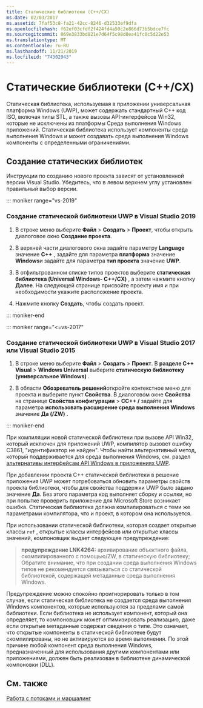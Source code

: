 ```yaml
---
title: Статические библиотеки (C++/CX)
ms.date: 02/03/2017
ms.assetid: 7faf53c8-fa21-42cc-8246-d32533ef9dfa
ms.openlocfilehash: f62ef03cfdf2f424fd4a50c2e866d73b5bdce7fc
ms.sourcegitcommit: 069e3833bd821e7d64f5c98d0ea41fc0c5d22e53
ms.translationtype: MT
ms.contentlocale: ru-RU
ms.lasthandoff: 11/21/2019
ms.locfileid: "74302943"
---
```

# <a name="static-libraries-ccx"></a>Статические библиотеки (C++/CX)

Статическая библиотека, используемая в приложении универсальная платформа Windows (UWP), может содержать стандартный C++ код ISO, включая типы STL, а также вызовы API-интерфейсов Win32, которые не исключены из платформы Среда выполнения Windows приложений. Статическая библиотека использует компоненты среда выполнения Windows и может создавать среда выполнения Windows компоненты с определенными ограничениями.

## <a name="creating-static-libraries"></a>Создание статических библиотек


Инструкции по созданию нового проекта зависят от установленной версии Visual Studio. Убедитесь, что в левом верхнем углу установлен правильный выбор версии.

::: moniker range="vs-2019"

### <a name="to-create-a-uwp-static-library-in-visual-studio-2019"></a>Создание статической библиотеки UWP в Visual Studio 2019

1. В строке меню выберите **Файл** > **Создать** > **Проект**, чтобы открыть диалоговое окно **Создание проекта**.

1. В верхней части диалогового окна задайте параметру **Language** значение **C++** , задайте для параметра **платформа** значение **Windows**и задайте для параметра **тип проекта** значение **UWP**. 

1. В отфильтрованном списке типов проектов выберите **статическая библиотека (Universal Windows- C++/CX)** , а затем нажмите кнопку **Далее**. На следующей странице присвойте проекту имя и при необходимости укажите расположение проекта.

1. Нажмите кнопку **Создать**, чтобы создать проект.

::: moniker-end

::: moniker range="<=vs-2017"

### <a name="to-create-a-uwp-static-library-in-visual-studio-2017-or-visual-studio-2015"></a>Создание статической библиотеки UWP в Visual Studio 2017 или Visual Studio 2015

1. В строке меню выберите **Файл** > **Создать** > **Проект**. В **разделе C++ Visual** > **Windows Universal** выберите **статическую библиотеку (универсальное Windows)** .

1. В области **Обозреватель решений**откройте контекстное меню для проекта и выберите пункт **Свойства**. В диалоговом окне **Свойства** на странице **Свойства конфигурации** > **CC++ /** задайте для параметра **использовать расширение среда выполнения Windows** значение **Да (/ZW)** .

::: moniker-end

При компиляции новой статической библиотеки при вызове API Win32, который исключен для приложений UWP, компилятор вызовет ошибку C3861, "идентификатор не найден". Чтобы найти альтернативный метод, который поддерживается для среда выполнения Windows, см. раздел [альтернативы интерфейсам API Windows в приложениях UWP](/uwp/win32-and-com/alternatives-to-windows-apis-uwp).

При добавлении проекта C++ статической библиотеки в решение приложения UWP может потребоваться обновить параметры свойств проекта библиотеки, чтобы для свойства поддержки UWP было задано значение **Да**. Без этого параметра код выполняет сборку и ссылки, но при попытке проверить приложение для Microsoft Store возникает ошибка. Статическая библиотека должна компилироваться с теми же параметрами компилятора, что и проект, в котором она используется.

При использовании статической библиотеки, которая создает открытые классы `ref` , открытые классы интерфейсов или открытые классы значений, компоновщик выдает следующее предупреждение:

> **предупреждение LNK4264:** архивирование объектного файла, скомпилированного с помощью/ZW, в статическую библиотеку; Обратите внимание, что при создании среда выполнения Windows типов не рекомендуется связываться со статической библиотекой, содержащей метаданные среда выполнения Windows.

Предупреждение можно спокойно проигнорировать только в том случае, если статическая библиотека не создается среда выполнения Windows компонентов, которые используются за пределами самой библиотеки. Если библиотека не использует компонент, который она определяет, то компоновщик может оптимизировать реализацию, даже если открытые метаданные содержат сведения о типе. Это означает, что открытые компоненты в статической библиотеке будут скомпилированы, но не активируются во время выполнения. По этой причине любой компонент среда выполнения Windows, предназначенный для использования другими компонентами или приложениями, должен быть реализован в библиотеке динамической компоновки (DLL).

## <a name="see-also"></a>См. также

[Работа с потоками и маршалинг](../cppcx/threading-and-marshaling-c-cx.md)
